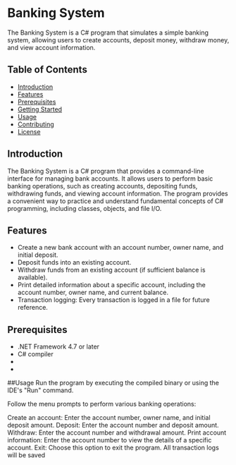 # Banking System

The Banking System is a C# program that simulates a simple banking system, allowing users to create accounts, deposit money, withdraw money, and view account information.

## Table of Contents

- [Introduction](#introduction)
- [Features](#features)
- [Prerequisites](#prerequisites)
- [Getting Started](#getting-started)
- [Usage](#usage)
- [Contributing](#contributing)
- [License](#license)

## Introduction

The Banking System is a C# program that provides a command-line interface for managing bank accounts. It allows users to perform basic banking operations, such as creating accounts, depositing funds, withdrawing funds, and viewing account information. The program provides a convenient way to practice and understand fundamental concepts of C# programming, including classes, objects, and file I/O.

## Features

- Create a new bank account with an account number, owner name, and initial deposit.
- Deposit funds into an existing account.
- Withdraw funds from an existing account (if sufficient balance is available).
- Print detailed information about a specific account, including the account number, owner name, and current balance.
- Transaction logging: Every transaction is logged in a file for future reference.

## Prerequisites

- .NET Framework 4.7 or later
- C# compiler
-
-
##Usage
Run the program by executing the compiled binary or using the IDE's "Run" command.

Follow the menu prompts to perform various banking operations:

Create an account: Enter the account number, owner name, and initial deposit amount.
Deposit: Enter the account number and deposit amount.
Withdraw: Enter the account number and withdrawal amount.
Print account information: Enter the account number to view the details of a specific account.
Exit: Choose this option to exit the program.
All transaction logs will be saved

